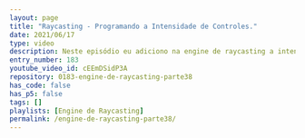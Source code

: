 ```yaml
---
layout: page
title: "Raycasting - Programando a Intensidade de Controles."
date: 2021/06/17
type: video
description: Neste episódio eu adiciono na engine de raycasting a intensidade dos controles.
entry_number: 183
youtube_video_id: cEEmDSidP3A
repository: 0183-engine-de-raycasting-parte38
has_code: false
has_p5: false
tags: []
playlists: [Engine de Raycasting]
permalink: /engine-de-raycasting-parte38/
---
```

